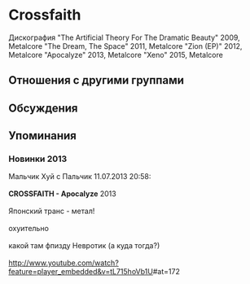 # Crossfaith

Дискография
"The Artificial Theory For The Dramatic Beauty" 2009, Metalcore
"The Dream, The Space" 2011, Metalcore
"Zion (EP)" 2012, Metalcore
"Apocalyze" 2013, Metalcore
"Xeno" 2015, Metalcore

## Отношения с другими группами


## Обсуждения


## Упоминания

### Новинки 2013

Мальчик Хуй с Пальчик 11.07.2013 20:58:
<BR><BR><B>CROSSFAITH - Apocalyze</B>  2013<BR><BR>Японский транс - метал!<BR><BR>охуительно<BR><BR>какой там фпизду Невротик (а куда тогда?)<BR><BR><A HREF="http://www.youtube.com/watch?feature=player_embedded&v=tL715hoVb1U" TARGET="_blank">http://www.youtube.com/watch?feature=player_embedded&v=tL715hoVb1U</A>#at=172<BR><BR><BR><BR>

